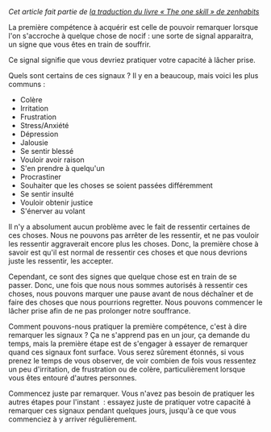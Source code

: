 <!-- 
.. title: La première compétence : remarquer les signaux
.. slug: la-premiere-competence-remarquer-les-signaux
.. date: 2014-11-12 09:24:49.068586+01:00
.. tags: Traduction, Zen habits, L'unique compétence
.. category: 
.. link: 
.. description: 
.. type: text
-->

_Cet article fait partie de [la traduction du livre « The one skill » de zenhabits](/blog/traduction-du-livre-the-one-skill-de-zenhabits/)_

La première compétence à acquérir est celle de pouvoir remarquer lorsque l'on s'accroche à quelque chose de nocif : une sorte de signal apparaitra, un signe que vous êtes en train de souffrir.

Ce signal signifie que vous devriez pratiquer votre capacité à lâcher prise.

Quels sont certains de ces signaux ? Il y en a beaucoup, mais voici les plus communs :

- Colère
- Irritation
- Frustration
- Stress/Anxiété
- Dépression
- Jalousie
- Se sentir blessé
- Vouloir avoir raison
- S'en prendre à quelqu'un
- Procrastiner
- Souhaiter que les choses se soient passées différemment
- Se sentir insulté
- Vouloir obtenir justice
- S'énerver au volant

Il n'y a absolument aucun problème avec le fait de ressentir certaines de ces choses. Nous ne pouvons pas arrêter de les ressentir, et ne pas vouloir les ressentir aggraverait encore plus les choses. Donc, la première chose à savoir est qu'il est normal de ressentir ces choses et que nous devrions juste les ressentir, les accepter.

Cependant, ce sont des signes que quelque chose est en train de se passer. Donc, une fois que nous nous sommes autorisés à ressentir ces choses, nous pouvons marquer une pause avant de nous déchaîner et de faire des choses que nous pourrions regretter. Nous pouvons commencer le lâcher prise afin de ne pas prolonger notre souffrance.

Comment pouvons-nous pratiquer la première compétence, c'est à dire remarquer les signaux ? Ça ne s'apprend pas en un jour, ça demande du temps, mais la première étape est de s'engager à essayer de remarquer quand ces signaux font surface. Vous serez sûrement étonnés, si vous prenez le temps de vous observer, de voir combien de fois vous ressentez un peu d'irritation, de frustration ou de colère, particulièrement lorsque vous êtes entouré d'autres personnes.

Commencez juste par remarquer. Vous n'avez pas besoin de pratiquer les autres étapes pour l'instant  : essayez juste de pratiquer votre capacité à remarquer ces signaux pendant quelques jours, jusqu'à ce que vous commenciez à y arriver régulièrement.
